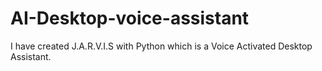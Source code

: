 # AI-Desktop-voice-assistant
I have created J.A.R.V.I.S with Python which is a Voice Activated Desktop Assistant.
